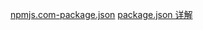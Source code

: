 [npmjs.com-package.json](https://docs.npmjs.com/cli/v8/configuring-npm/package-json)
[package.json 详解](https://blog.csdn.net/qq_34703156/article/details/121401990)
